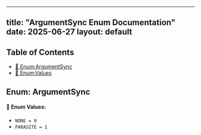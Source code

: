 <!-- Formatted by A³BS formatter.py -->
<!-- Generated by A³BS document.py -->
---
title: "ArgumentSync Enum Documentation"
date: 2025-06-27
layout: default
---

## Table of Contents
- [🔧 Enum:ArgumentSync](#enum-argumentsync)
- [🔧 Enum:Values](#enum-values)
## Enum: ArgumentSync
#### 📝 Enum Values:
<a name="enum-values"></a>
  - `NONE = 0`
  - `PARASITE = 1`
